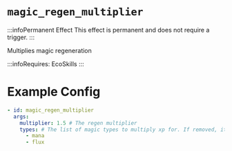 # `magic_regen_multiplier`
:::infoPermanent Effect
This effect is permanent and does not require a trigger.
:::

Multiplies magic regeneration

:::infoRequires:
EcoSkills
:::

# Example Config
```yaml
- id: magic_regen_multiplier
  args:
    multiplier: 1.5 # The regen multiplier
    types: # The list of magic types to multiply xp for. If removed, it will multiply all types.
      - mana
      - flux 
```

